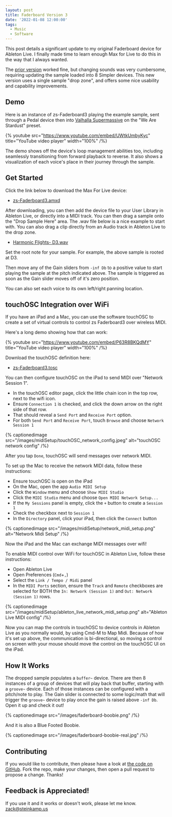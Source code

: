 ```yaml
---
layout: post
title: Faderboard Version 3
date: '2022-01-08 12:00:00'
tags:
  - Music
  - Software
---
```


This post details a significant update to my original Faderboard device for Ableton Live. I finally made time to learn enough Max for Live to do this in the way that I always wanted.

The [prior version](/post/2021/12/01/faderboard-in-ableton.html) worked fine, but changing sounds was very cumbersome, requiring updating the sample loaded into 8 Simpler devices. This new version uses a single sample "drop zone", and offers some nice usability and capability improvements.

## Demo

Here is an instance of zs-Faderboard3 playing the example sample, sent through a Pedal device then into [Valhalla Supermassive](https://valhalladsp.com/shop/reverb/valhalla-supermassive/) on the "We Are Stardust" preset.

{% youtube src="https://www.youtube.com/embed/UWtkUmbyKyc" title="YouTube video player" width="100%" /%}

The demo shows off the device's loop management abilities too, including seamlessly transitioning from forward playback to reverse. It also shows a visualization of each voice's place in their journey through the sample.

## Get Started

Click the link below to download the Max For Live device:

- [zs-Faderboard3.amxd](https://github.com/zsteinkamp/m4l-zs-Faderboard3/blob/main/zs-Faderboard3.amxd?raw=true)

After downloading, you can then add the device file to your User Library in Ableton Live, or directly into a MIDI track. You can then drag a sample onto the "Drop Sample Here" area. The .wav file below is a nice example to start with. You can also drag a clip directly from an Audio track in Ableton Live to the drop zone.

- [Harmonic Flights- D3.wav](https://github.com/zsteinkamp/m4l-zs-Faderboard3/blob/main/samples/Harmonic%20Flights-%20D3.wav?raw=true)

Set the root note for your sample. For example, the above sample is rooted at D3.

Then move any of the Gain sliders from `-inf Db` to a positive value to start playing the sample at the pitch indicated above. The sample is triggered as soon as the Gain slider moves off of it's zero position.

You can also set each voice to its own left/right panning location.

## touchOSC Integration over WiFi

If you have an iPad and a Mac, you can use the software touchOSC to create a set of virtual controls to control zs Faderboard3 over wireless MIDI.

Here's a long demo showing how that can work:

{% youtube src="https://www.youtube.com/embed/P63R8BKQdMY" title="YouTube video player" width="100%" /%}

Download the touchOSC definition here:

- [zs-Faderboard3.tosc](https://github.com/zsteinkamp/m4l-zs-Faderboard3/blob/main/zs-Faderboard3.tosc?raw=true)

You can then configure touchOSC on the iPad to send MIDI over "Network Session 1".

- In the touchOSC editor page, click the little chain icon in the top row, next to the wifi icon.
- Ensure `Connection 1` is checked, and click the down arrow on the right side of that row.
- That should reveal a `Send Port` and `Receive Port` option.
- For both `Send Port` and `Receive Port`, touch `Browse` and choose `Network Session 1`

{% captionedimage src="/images/midiSetup/touchOSC_network_config.jpeg" alt="touchOSC network config" /%}

After you tap `Done`, touchOSC will send messages over network MIDI.

To set up the Mac to receive the network MIDI data, follow these instructions:

- Ensure touchOSC is open on the iPad
- On the Mac, open the app `Audio MIDI Setup`
- Click the `Window` menu and choose `Show MIDI Studio`
- Click the `MIDI Studio` menu and choose `Open MIDI Network Setup...`
- If the `My Sessions` panel is empty, click the `+` button to create a `Session 1`
- Check the checkbox next to `Session 1`
- In the `Directory` panel, click your iPad, then click the `Connect` button

{% captionedimage src="/images/midiSetup/network_midi_setup.png" alt="Network Midi Setup" /%}

Now the iPad and the Mac can exchange MIDI messages over wifi!

To enable MIDI control over WiFi for touchOSC in Ableton Live, follow these instructions:

- Open Ableton Live
- Open Preferences (`Cmd`+`,`)
- Select the `Link / Tempo / Midi` panel
- In the `MIDI Ports` section, ensure the `Track` and `Remote` checkboxes are selected for BOTH the `In: Network (Session 1)` and `Out: Network (Session 1)` rows.

{% captionedimage src="/images/midiSetup/ableton_live_network_midi_setup.png" alt="Ableton Live MIDI config" /%}

Now you can map the controls in touchOSC to device controls in Ableton Live as you normally would, by using Cmd-M to Map Midi. Because of how it's set up above, the communication is bi-directional, so moving a control on screen with your mouse should move the control on the touchOSC UI on the iPad.

## How It Works

The dropped sample populates a `buffer~` device. There are then 8 instances of a group of devices that will play back that buffer, starting with a `groove~` device. Each of those instances can be configured with a pitch/note to play. The Gain slider is connected to some logic/math that will trigger the `groove~` device to play once the gain is raised above `-inf Db`. Open it up and check it out!

{% captionedimage src="/images/faderboard-boobie.png" /%}

And it is also a Blue Footed Boobie.

{% captionedimage src="/images/faderboard-boobie-real.jpg" /%}

## Contributing

If you would like to contribute, then please have a look at [the code on GitHub](https://github.com/zsteinkamp/m4l-zs-Faderboard3). Fork the repo, make your changes, then open a pull request to propose a change. Thanks!

## Feedback is Appreciated!

If you use it and it works or doesn't work, please let me know. [zack@steinkamp.us](mailto:zack@steinkamp.us)
